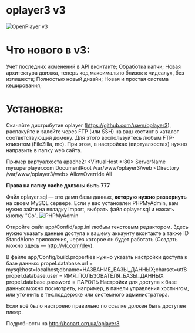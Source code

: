 oplayer3 v3
========

![OpenPlayer v3](http://cs312821.vk.me/v312821696/1dc6/J9khmkOQ494.jpg)

# Что нового в v3:

Учет последних ихменений в API вконтакте;
Обработка капчи;
Новая архитектура движка, теперь код максимально
близок к «идеалу», без излишеств;
Полностью новый дизайн;
Новая и простая система кеширования;

# Установка:
Скачайте дистрибутив oplayer (https://github.com/uavn/oplayer3), распакуйте и залейте через FTP (или SSH) на ваш хостинг в каталог соответствующий домену. Для этого воспользуйтесь любым FTP-клиентом (FileZilla, mc). При этом, в настройках (виртуалхостах) нужно направить в папку web сайта.

Пример виртуалхоста apache2:
<VirtualHost *:80>
  ServerName mysuperplayer.com
  DocumentRoot /var/www/oplayer3/web
  <Directory /var/www/oplayer3/web>
    AllowOverride All
  </Directory>
</VirtualHost>

**Права на папку cache должны быть 777**

Файл oplayer.sql — это дамп базы данных, **которую нужно развернуть** на своем MySQL сервере.
Если у вас установлен PHPMyAdmin, вам нужно зайти на вкладку Import, выбрать файл oplayer.sql и нажать кнопку "Go".
![PHPMyAdmin](http://dl.dropbox.com/u/10902867/blog/pma.png)

Откройте файл app/Confid/app.ini любым текстовым редактором.
Здесь нужно указать данные доступа к вашему аккаунту вконтакте а также ID StandAlone приложения, через которое он будет работать (Создать можно здесь — http://vk.com/dev).

В файле app/Config/build.properties нужно указать настройки доступа к базе данных:
propel.database.url = mysql:host=localhost;dbname=НАЗВАНИЕ_БАЗЫ_ДАННЫХ;charset=utf8
propel.database.user = ИМЯ_ПОЛЬЗОВАТЕЛЯ_БАЗЫ_ДАННЫХ
propel.database.password = ПАРОЛЬ
Настройки для доступа к базе данных можно посмотреть, например, в панели управления хостингом, или уточнить в тех.поддержке или системного администратора. 

Если всё было настроено правильно по ссылке должен быть доступен плеер. 

Подробности на http://bonart.org.ua/oplayer3